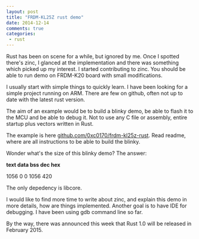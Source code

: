 ```yaml
---
layout: post
title: "FRDM-KL25Z rust demo"
date: 2014-12-14
comments: true
categories:
 - rust
---
```


Rust has been on scene for a while, but ignored by me. Once I spotted there's zinc, I glanced at the implementation and there was something which picked up my interest. I started contributing to zinc. You should be able to run demo on FRDM-K20 board with small modifications.

I usually start with simple things to quickly learn. I have been looking for a simple project running on ARM. There are few on github, often not up to date with the latest rust version.

The aim of an example would be to build a blinky demo, be able to flash it to the MCU and be able to debug it. Not to use any C file or assembly, entire startup plus vectors written in Rust.

The example is here [github.com/0xc0170/frdm-kl25z-rust](https://github.com/0xc0170/frdm-kl25z-rust). Read readme, where are all instructions to be able to build the blinky.

Wonder what's the size of this blinky demo? The answer:

**text    data     bss     dec     hex**

1056       0       0    1056     420

The only depedency is libcore.

I would like to find more time to write about zinc, and explain this demo in more details, how are things implemented. Another goal is to have IDE for debugging. I have been using gdb command line so far.

By the way, there was announced this week that Rust 1.0 will be released in February 2015.
